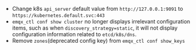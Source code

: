 - Change k8s `api_server` default value from `http://127.0.0.1:9091` to `https://kubernetes.default.svc:443`
- `emqx_ctl conf show cluster` no longer displays irrelevant configuration items, such as when `discovery_strategy=static`,
it will not display configuration information related to `etcd/k8s/dns`.
- Remove `zones`(deprecated config key) from `emqx_ctl conf show_keys`
